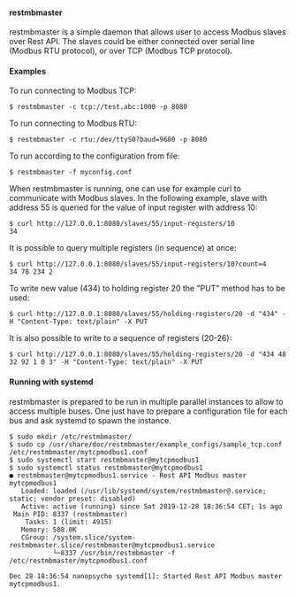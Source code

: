 #### restmbmaster

restmbmaster is a simple daemon that allows user to access Modbus slaves
over Rest API. The slaves could be either connected over
serial line (Modbus RTU protocol), or over TCP (Modbus TCP protocol).

#### Examples

To run connecting to Modbus TCP:

```
$ restmbmaster -c tcp://test.abc:1000 -p 8080
```

To run connecting to Modbus RTU:


```
$ restmbmaster -c rtu:/dev/ttyS0?baud=9600 -p 8080
```

To run according to the configuration from file:

```
$ restmbmaster -f myconfig.conf
```

When restmbmaster is running, one can use for example curl to communicate with Modbus slaves.
In the following example, slave with address 55 is queried for the value of input register with address 10:

```
$ curl http://127.0.0.1:8080/slaves/55/input-registers/10
34
```

It is possible to query multiple registers (in sequence) at once:

```
$ curl http://127.0.0.1:8080/slaves/55/input-registers/10?count=4
34 78 234 2
```

To write new value (434) to holding register 20 the "PUT" method has to be used:

```
$ curl http://127.0.0.1:8080/slaves/55/holding-registers/20 -d "434" -H "Content-Type: text/plain" -X PUT
```

It is also possible to write to a sequence of registers (20-26):

```
$ curl http://127.0.0.1:8080/slaves/55/holding-registers/20 -d "434 48 32 92 1 0 3" -H "Content-Type: text/plain" -X PUT
```

#### Running with systemd

restmbmaster is prepared to be run in multiple parallel instances to allow to access multiple buses. One just have to prepare a configuration file for each bus and ask systemd to spawn the instance.

```
$ sudo mkdir /etc/restmbmaster/
$ sudo cp /usr/share/doc/restmbmaster/example_configs/sample_tcp.conf /etc/restmbmaster/mytcpmodbus1.conf
$ sudo systemctl start restmbmaster@mytcpmodbus1
$ sudo systemctl status restmbmaster@mytcpmodbus1
● restmbmaster@mytcpmodbus1.service - Rest API Modbus master mytcpmodbus1
   Loaded: loaded (/usr/lib/systemd/system/restmbmaster@.service; static; vendor preset: disabled)
   Active: active (running) since Sat 2019-12-28 18:36:54 CET; 1s ago
 Main PID: 8337 (restmbmaster)
    Tasks: 1 (limit: 4915)
   Memory: 588.0K
   CGroup: /system.slice/system-restmbmaster.slice/restmbmaster@mytcpmodbus1.service
           └─8337 /usr/bin/restmbmaster -f /etc/restmbmaster/mytcpmodbus1.conf

Dec 28 18:36:54 nanopsycho systemd[1]: Started Rest API Modbus master mytcpmodbus1.
```

